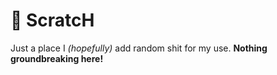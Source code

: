 # 💩 ScratcH
Just a place I _(hopefully)_ add random shit for my use. **Nothing groundbreaking here!**